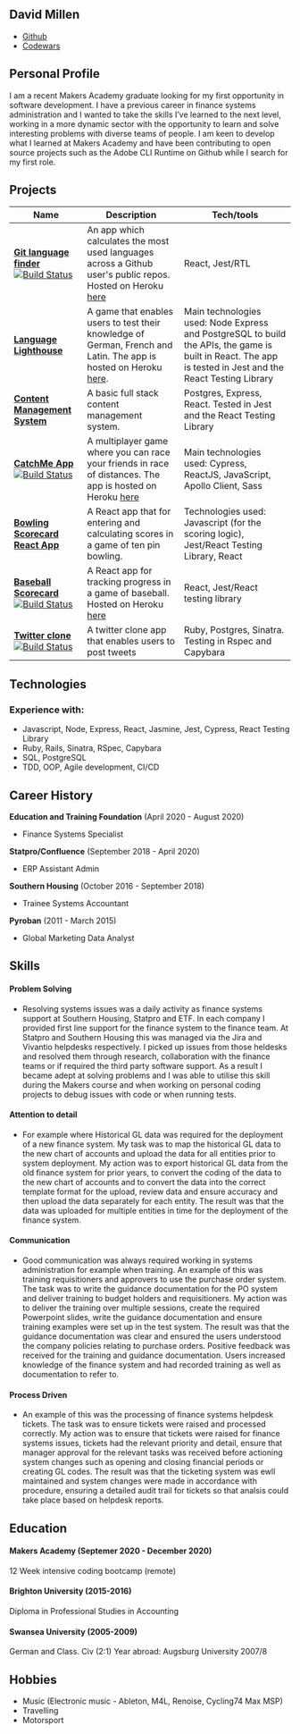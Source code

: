 ## David Millen
- [Github](https://github.com/dm-devtech)
- [Codewars](https://www.codewars.com/users/dm-devtech)

## Personal Profile
I am a recent Makers Academy graduate looking for my first opportunity in software development.  I have a previous career in finance systems administration and I wanted to take the skills I’ve learned to the next level, working in a more dynamic sector with the opportunity to learn and solve interesting problems with diverse teams of people.  I am keen to develop what I learned at Makers Academy and have been contributing to open source projects such as the Adobe CLI Runtime on Github while I search for my first role.
 
## Projects
| Name                                                                       | Description                         | Tech/tools  |
| -------------------------------------------------------------------------- | ------------------------------------| ----------- |
| [**Git language finder**](https://github.com/dm-devtech/git-language-finder) [![Build Status](https://travis-ci.com/dm-devtech/git-language-finder.svg?branch=main)](https://travis-ci.com/dm-devtech/git-language-finder) | An app which calculates the most used languages across a Github user's public repos.  Hosted on Heroku [here](https://git-language-finder.herokuapp.com/) | React, Jest/RTL |
| [**Language Lighthouse**](https://github.com/dm-devtech/language-lighthouse)   | A game that enables users to test their knowledge of German, French and Latin.  The app is hosted on Heroku [here](https://language-lighthouse.herokuapp.com/). | Main technologies used: Node Express and PostgreSQL to build the APIs, the game is built in React.  The app is tested in Jest and the React Testing Library |
| [**Content Management System**](https://github.com/dm-devtech/content-management) | A basic full stack content management system.  | Postgres, Express, React.  Tested in Jest and the React Testing Library |
| [**CatchMe App**](https://github.com/dm-devtech/catchme-web) [![Build Status](https://travis-ci.com/gonzalober/catchme-web.svg?branch=main)](https://travis-ci.com/gonzalober/catchme-web) | A multiplayer game where you can race your friends in race of distances.  The app is hosted on Heroku [here](https://appcatchme.herokuapp.com/) | Main technologies used: Cypress, ReactJS, JavaScript, Apollo Client, Sass |
| [**Bowling Scorecard React App**](https://github.com/dm-devtech/Bowling-Scorecard-React)   | A React app that for entering and calculating scores in a game of ten pin bowling. | Technologies used: Javascript (for the scoring logic), Jest/React Testing Library, React |
| [**Baseball Scorecard**](https://github.com/dm-devtech/Baseball-Scorecard_ReactApp) [![Build Status](https://travis-ci.com/dm-devtech/Baseball-Scorecard_ReactApp.svg?branch=main)](https://travis-ci.com/dm-devtech/Baseball-Scorecard_ReactApp) | A React app for tracking progress in a game of baseball.  Hosted on Heroku [here](https://baseball-scorecard.herokuapp.com/) | React, Jest/React testing library |
| [**Twitter clone**](https://github.com/dm-devtech/ChitterChallenge) [![Build Status](https://www.travis-ci.com/dm-devtech/ChitterChallenge.svg?branch=master)](https://www.travis-ci.com/dm-devtech/ChitterChallenge) | A twitter clone app that enables users to post tweets | Ruby, Postgres, Sinatra.  Testing in Rspec and Capybara |
 
## Technologies
### Experience with:
- Javascript, Node, Express, React, Jasmine, Jest, Cypress, React Testing Library
- Ruby, Rails, Sinatra, RSpec, Capybara 
- SQL, PostgreSQL
- TDD, OOP, Agile development, CI/CD

## Career History

**Education and Training Foundation** (April 2020 - August 2020)  
- Finance Systems Specialist

**Statpro/Confluence** (September 2018 - April 2020)
- ERP Assistant Admin

**Southern Housing** (October 2016 - September 2018)
- Trainee Systems Accountant

**Pyroban** (2011 - March 2015)
- Global Marketing Data Analyst

## Skills
#### Problem Solving
- Resolving systems issues was a daily activity as finance systems support at Southern Housing, Statpro and ETF.  In each company I provided first line support for the finance system to the finance team.  At Statpro and Southern Housing this was managed via the Jira and Vivantio helpdesks respectively.  I picked up issues from those heldesks and resolved them through research, collaboration with the finance teams or if required the third party software support.  As a result I became adept at solving problems and I was able to utilise this skill during the Makers course and when working on personal coding projects to debug issues with code or when running tests.  

#### Attention to detail
- For example where Historical GL data was required for the deployment of a new finance system.  My task was to map the historical GL data to the new chart of accounts and upload the data for all entities prior to system deployment.  My action was to export historical GL data from the old finance system for prior years, to convert the coding of the data to the new chart of accounts and to convert the data into the correct template format for the upload, review data and ensure accuracy and then upload the data separately for each entity.  The result was that the data was uploaded for multiple entities in time for the deployment of the finance system.

#### Communication
- Good communication was always required working in systems administration for example when training.  An example of this was training requisitioners and approvers to use the purchase order system.  The task was to write the guidance documentation for the PO system and deliver training to budget holders and requisitioners.  My action was to deliver the training over multiple sessions, create the required Powerpoint slides, write the guidance documentation and ensure training examples were set up in the test system.  The result was that the guidance documentation was clear and ensured the users understood the company policies relating to purchase orders.  Positive feedback was received for the training and guidance documentation.  Users increased knowledge of the finance system and had recorded training as well as documentation to refer to.

#### Process Driven
- An example of this was the processing of finance systems helpdesk tickets.  The task was to ensure tickets were raised and processed correctly.  My action was to ensure that tickets were raised for finance systems issues, tickets had the relevant priority and detail, ensure that manager approval for the relevant tasks was received before actioning system changes such as opening and closing financial periods or creating GL codes.  The result was that the ticketing system was ewll maintained and system changes were made in accordance with procedure, ensuring a detailed audit trail for tickets so that analsis could take place based on helpdesk  reports.  

## Education
#### Makers Academy (Septemer 2020 - December 2020)
12 Week intensive coding bootcamp (remote)

#### Brighton University (2015-2016)
Diploma in Professional Studies in Accounting

#### Swansea University (2005-2009)
German and Class. Civ (2:1)
Year abroad: Augsburg University 2007/8

## Hobbies
- Music (Electronic music - Ableton, M4L, Renoise, Cycling74 Max MSP)
- Travelling
- Motorsport
